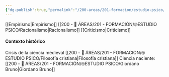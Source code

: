 ```yaml
---
{"dg-publish":true,"permalink":"/200-areas/201-formacion/estudio-psico/filosofia-moderna/","dgPassFrontmatter":true}
---
```


[[Empirismo\|Empirismo]]
[[200 - 📌 ÁREAS/201 - FORMACIÓN/🤓ESTUDIO PSICO/Racionalismo\|Racionalismo]]
[[Criticismo\|Criticismo]]

#### Contexto histórico
Crisis de la ciencia medieval
[[200 - 📌 ÁREAS/201 - FORMACIÓN/🤓ESTUDIO PSICO/Filosofía cristiana\|Filosofía cristiana]]
Ciencia naciente: [[200 - 📌 ÁREAS/201 - FORMACIÓN/🤓ESTUDIO PSICO/Giordano Bruno\|Giordano Bruno]]


